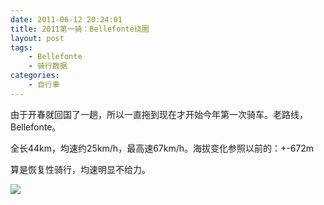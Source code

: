 ```yaml
---
date: 2011-06-12 20:24:01
title: 2011第一骑：Bellefonte绕圈
layout: post
tags:
    - Bellefonte
    - 骑行数据
categories:
    - 自行車
---
```

由于开春就回国了一趟，所以一直拖到现在才开始今年第一次骑车。老路线，Bellefonte。

全长44km，均速约25km/h，最高速67km/h。海拔变化参照以前的：+-672m

算是恢复性骑行，均速明显不给力。

![](https://lh5.googleusercontent.com/-PSe8IcDPYRg/TfVWJwhgioI/AAAAAAABbck/MY71hu3hz5M/s400/IMG_0020.jpg)
